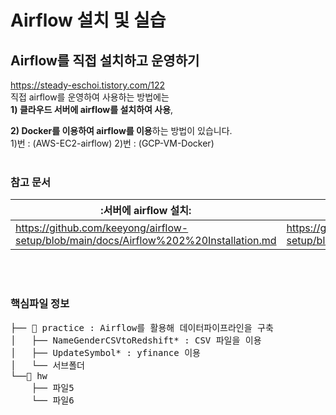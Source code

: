 # Airflow 설치 및 실습<br>
## Airflow를 직접 설치하고 운영하기
https://steady-eschoi.tistory.com/122<br>
직접 airflow를 운영하여 사용하는 방법에는 <br>
**1) 클라우드 서버에 airflow를 설치하여 사용**,


**2) Docker를 이용하여 airflow를 이용**하는 방법이 있습니다.
<br>
1)번 : (AWS-EC2-airflow)
2)번 : (GCP-VM-Docker)
<br><br>

### 참고 문서

|:서버에 airflow 설치:|:Docker에 airflow 설치:|
|---------------------|------------------------|
|https://github.com/keeyong/airflow-setup/blob/main/docs/Airflow%202%20Installation.md| https://github.com/keeyong/airflow-setup/blob/main/docs/Airflow%20Docker%20Local%20Setup.md |

<br><br>
### 핵심파일 정보
<pre>
├── 📁 practice : Airflow를 활용해 데이터파이프라인을 구축
│   ├── NameGenderCSVtoRedshift* : CSV 파일을 이용
│   ├── UpdateSymbol* : yfinance 이용
│   └── 서브폴더
└──📁 hw
    ├── 파일5
    └── 파일6
</pre>
